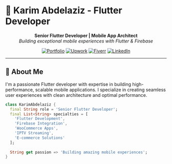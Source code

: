 # 👋 Karim Abdelaziz - Flutter Developer

<div align="center">

**Senior Flutter Developer | Mobile App Architect**  
*Building exceptional mobile experiences with Flutter & Firebase*

[![Portfolio](https://img.shields.io/badge/🌐_Portfolio-karimabdelaziz.dev-blue)](https://karimabdelaziz.dev)
[![Upwork](https://img.shields.io/badge/💼_Upwork-Profile-green)](https://www.upwork.com/freelancers/karimabdelaziz)
[![Fiverr](https://img.shields.io/badge/🎯_Fiverr-Profile-orange)](https://www.fiverr.com/karimabdelaziz0)
[![LinkedIn](https://img.shields.io/badge/📱_LinkedIn-Connect-blue)](https://www.linkedin.com/in/karimabdelaziz)

</div>

---

## 🚀 About Me

I'm a passionate Flutter developer with expertise in building high-performance, scalable mobile applications. I specialize in creating seamless user experiences with clean architecture and optimal performance.

```dart
class KarimAbdelaziz {
  final String role = 'Senior Flutter Developer';
  final List<String> specialties = [
    'Flutter Development',
    'Firebase Integration',
    'WooCommerce Apps',
    'IPTV Streaming',
    'E-commerce Solutions'
  ];
  
  String get passion => 'Building amazing mobile experiences';
}
